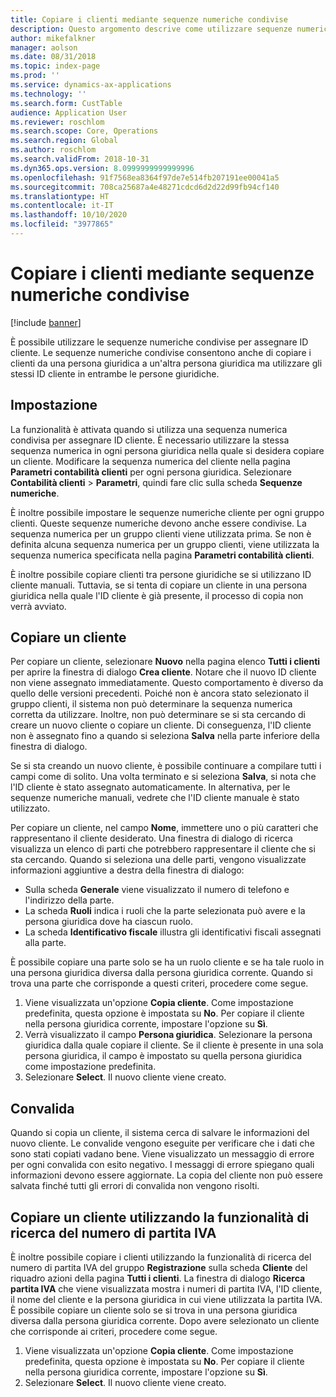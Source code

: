 ```yaml
---
title: Copiare i clienti mediante sequenze numeriche condivise
description: Questo argomento descrive come utilizzare sequenze numeriche condivise per copiare un cliente in un'altra persona giuridica ma mantenendo lo stesso ID cliente.
author: mikefalkner
manager: aolson
ms.date: 08/31/2018
ms.topic: index-page
ms.prod: ''
ms.service: dynamics-ax-applications
ms.technology: ''
ms.search.form: CustTable
audience: Application User
ms.reviewer: roschlom
ms.search.scope: Core, Operations
ms.search.region: Global
ms.author: roschlom
ms.search.validFrom: 2018-10-31
ms.dyn365.ops.version: 8.0999999999999996
ms.openlocfilehash: 91f7568ea8364f97de7e514fb207191ee00041a5
ms.sourcegitcommit: 708ca25687a4e48271cdcd6d2d22d99fb94cf140
ms.translationtype: HT
ms.contentlocale: it-IT
ms.lasthandoff: 10/10/2020
ms.locfileid: "3977865"
---
```

# <a name="copy-customers-by-using-shared-number-sequences"></a>Copiare i clienti mediante sequenze numeriche condivise

[!include [banner](../includes/banner.md)]

È possibile utilizzare le sequenze numeriche condivise per assegnare ID cliente. Le sequenze numeriche condivise consentono anche di copiare i clienti da una persona giuridica a un'altra persona giuridica ma utilizzare gli stessi ID cliente in entrambe le persone giuridiche.

## <a name="setup"></a>Impostazione

La funzionalità è attivata quando si utilizza una sequenza numerica condivisa per assegnare ID cliente. È necessario utilizzare la stessa sequenza numerica in ogni persona giuridica nella quale si desidera copiare un cliente. Modificare la sequenza numerica del cliente nella pagina **Parametri contabilità clienti** per ogni persona giuridica. Selezionare **Contabilità clienti** \> **Parametri**, quindi fare clic sulla scheda **Sequenze numeriche**.

È inoltre possibile impostare le sequenze numeriche cliente per ogni gruppo clienti. Queste sequenze numeriche devono anche essere condivise. La sequenza numerica per un gruppo clienti viene utilizzata prima. Se non è definita alcuna sequenza numerica per un gruppo clienti, viene utilizzata la sequenza numerica specificata nella pagina **Parametri contabilità clienti**.

È inoltre possibile copiare clienti tra persone giuridiche se si utilizzano ID cliente manuali. Tuttavia, se si tenta di copiare un cliente in una persona giuridica nella quale l'ID cliente è già presente, il processo di copia non verrà avviato.

## <a name="copy-a-customer"></a>Copiare un cliente

Per copiare un cliente, selezionare **Nuovo** nella pagina elenco **Tutti i clienti** per aprire la finestra di dialogo **Crea cliente**. Notare che il nuovo ID cliente non viene assegnato immediatamente. Questo comportamento è diverso da quello delle versioni precedenti. Poiché non è ancora stato selezionato il gruppo clienti, il sistema non può determinare la sequenza numerica corretta da utilizzare. Inoltre, non può determinare se si sta cercando di creare un nuovo cliente o copiare un cliente. Di conseguenza, l'ID cliente non è assegnato fino a quando si seleziona **Salva** nella parte inferiore della finestra di dialogo.

Se si sta creando un nuovo cliente, è possibile continuare a compilare tutti i campi come di solito. Una volta terminato e si seleziona **Salva**, si nota che l'ID cliente è stato assegnato automaticamente. In alternativa, per le sequenze numeriche manuali, vedrete che l'ID cliente manuale è stato utilizzato.

Per copiare un cliente, nel campo **Nome**, immettere uno o più caratteri che rappresentano il cliente desiderato. Una finestra di dialogo di ricerca visualizza un elenco di parti che potrebbero rappresentare il cliente che si sta cercando. Quando si seleziona una delle parti, vengono visualizzate informazioni aggiuntive a destra della finestra di dialogo:

- Sulla scheda **Generale** viene visualizzato il numero di telefono e l'indirizzo della parte.
- La scheda **Ruoli** indica i ruoli che la parte selezionata può avere e la persona giuridica dove ha ciascun ruolo.
- La scheda **Identificativo fiscale** illustra gli identificativi fiscali assegnati alla parte.

È possibile copiare una parte solo se ha un ruolo cliente e se ha tale ruolo in una persona giuridica diversa dalla persona giuridica corrente. Quando si trova una parte che corrisponde a questi criteri, procedere come segue.

1. Viene visualizzata un'opzione **Copia cliente**. Come impostazione predefinita, questa opzione è impostata su **No**. Per copiare il cliente nella persona giuridica corrente, impostare l'opzione su **Sì**. 
2. Verrà visualizzato il campo **Persona giuridica**. Selezionare la persona giuridica dalla quale copiare il cliente. Se il cliente è presente in una sola persona giuridica, il campo è impostato su quella persona giuridica come impostazione predefinita.
3. Selezionare **Select**. Il nuovo cliente viene creato.

## <a name="validation"></a>Convalida

Quando si copia un cliente, il sistema cerca di salvare le informazioni del nuovo cliente. Le convalide vengono eseguite per verificare che i dati che sono stati copiati vadano bene. Viene visualizzato un messaggio di errore per ogni convalida con esito negativo. I messaggi di errore spiegano quali informazioni devono essere aggiornate. La copia del cliente non può essere salvata finché tutti gli errori di convalida non vengono risolti.

## <a name="copy-a-customer-by-using-tax-exempt-number-search-feature"></a>Copiare un cliente utilizzando la funzionalità di ricerca del numero di partita IVA

È inoltre possibile copiare i clienti utilizzando la funzionalità di ricerca del numero di partita IVA del gruppo **Registrazione** sulla scheda **Cliente** del riquadro azioni della pagina **Tutti i clienti**. La finestra di dialogo **Ricerca partita IVA** che viene visualizzata mostra i numeri di partita IVA, l'ID cliente, il nome del cliente e la persona giuridica in cui viene utilizzata la partita IVA. È possibile copiare un cliente solo se si trova in una persona giuridica diversa dalla persona giuridica corrente. Dopo avere selezionato un cliente che corrisponde ai criteri, procedere come segue.

1. Viene visualizzata un'opzione **Copia cliente**. Come impostazione predefinita, questa opzione è impostata su **No**. Per copiare il cliente nella persona giuridica corrente, impostare l'opzione su **Sì**. 
2. Selezionare **Select**. Il nuovo cliente viene creato.
